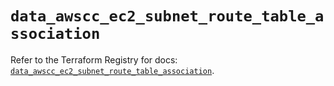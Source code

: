 # `data_awscc_ec2_subnet_route_table_association`

Refer to the Terraform Registry for docs: [`data_awscc_ec2_subnet_route_table_association`](https://registry.terraform.io/providers/hashicorp/awscc/0.70.0/docs/data-sources/ec2_subnet_route_table_association).
